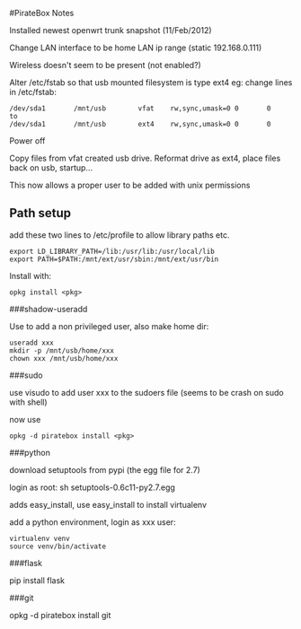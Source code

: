 #PirateBox Notes

Installed newest openwrt trunk snapshot (11/Feb/2012)

Change LAN interface to be home LAN ip range (static 192.168.0.111)

Wireless doesn't seem to be present (not enabled?)

Alter /etc/fstab so that usb mounted filesystem is type ext4 eg: change lines in /etc/fstab:

	/dev/sda1       /mnt/usb        vfat    rw,sync,umask=0 0       0
	to
	/dev/sda1       /mnt/usb        ext4    rw,sync,umask=0 0       0
	
Power off

Copy files from vfat created usb drive. Reformat drive as ext4, place files back on usb, startup...

This now allows a proper user to be added with unix permissions

## Path setup

add these two lines to /etc/profile to allow library paths etc.
	
	export LD_LIBRARY_PATH=/lib:/usr/lib:/usr/local/lib 
	export PATH=$PATH:/mnt/ext/usr/sbin:/mnt/ext/usr/bin

Install with:

	opkg install <pkg>

###shadow-useradd

Use to add a non privileged user, also make home dir:

	useradd xxx
	mkdir -p /mnt/usb/home/xxx
	chown xxx /mnt/usb/home/xxx

###sudo

use visudo to add user xxx to the sudoers file (seems to be crash on sudo with shell)

now use

	opkg -d piratebox install <pkg>

###python

download setuptools from pypi (the egg file for 2.7)

login as root: sh setuptools-0.6c11-py2.7.egg

adds easy_install, use easy_install to install virtualenv

add a python environment, login as xxx user:

	virtualenv venv
	source venv/bin/activate

###flask

pip install flask

###git

opkg -d piratebox install git
